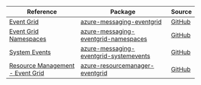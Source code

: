 | Reference | Package | Source |
|---|---|---|
|[Event Grid](messaging-eventgrid-readme.md)|[azure-messaging-eventgrid](https://repo1.maven.org/maven2/com/azure/azure-messaging-eventgrid)|[GitHub](https://github.com/Azure/azure-sdk-for-java/blob/main/sdk/eventgrid/azure-messaging-eventgrid)|
|[Event Grid Namespaces](messaging-eventgrid-namespaces-readme.md)|[azure-messaging-eventgrid-namespaces](https://repo1.maven.org/maven2/com/azure/azure-messaging-eventgrid-namespaces)|[GitHub](https://github.com/Azure/azure-sdk-for-java/blob/main/sdk/eventgrid/azure-messaging-eventgrid-namespaces)|
|[System Events](messaging-eventgrid-systemevents-readme.md)|[azure-messaging-eventgrid-systemevents](https://repo1.maven.org/maven2/com/azure/azure-messaging-eventgrid-systemevents)|[GitHub](https://github.com/Azure/azure-sdk-for-java/blob/main/sdk/eventgrid/azure-messaging-eventgrid-systemevents)|
|[Resource Management - Event Grid](resourcemanager-eventgrid-readme.md)|[azure-resourcemanager-eventgrid](https://repo1.maven.org/maven2/com/azure/resourcemanager/azure-resourcemanager-eventgrid)|[GitHub](https://github.com/Azure/azure-sdk-for-java/blob/main/sdk/eventgrid/azure-resourcemanager-eventgrid)|
